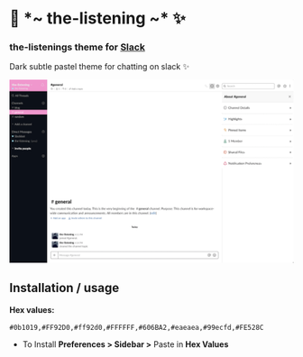 #   🌌 \*~ the-listening \~* ✨

### the-listenings theme for [Slack](https://slack.com/)

Dark subtle pastel theme for chatting on slack ✨

![the-listening syntax theme screenshot](screenshot.png)

## Installation / usage

**Hex values:**
```
#0b1019,#FF92D0,#ff92d0,#FFFFFF,#606BA2,#eaeaea,#99ecfd,#FE528C
```
- To Install **Preferences > Sidebar >** Paste in **Hex Values** 

